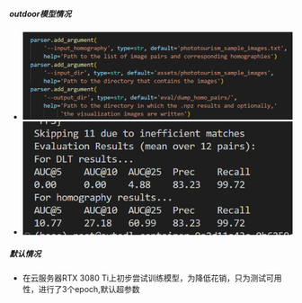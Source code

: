 ##### outdoor模型情况
- ![](attachments/Pasted%20image%2020230113212511.png)
- ![](attachments/Pasted%20image%2020230113212530.png)
##### 默认情况
- 在云服务器RTX 3080 Ti上初步尝试训练模型，为降低花销，只为测试可用性，进行了3个epoch,默认超参数